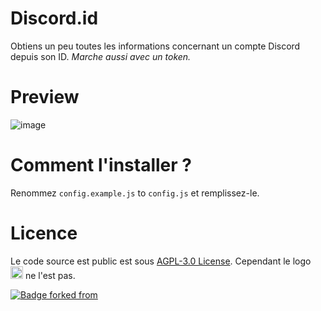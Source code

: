 # Discord.id

Obtiens un peu toutes les informations concernant un compte Discord depuis son ID. *Marche aussi avec un token.*

# Preview

![image](https://user-images.githubusercontent.com/14293805/92952935-19330300-f461-11ea-93d5-024399415eb2.png)

# Comment l'installer ?

Renommez `config.example.js` to `config.js` et remplissez-le.


# Licence

Le code source est public est sous [AGPL-3.0 License](LICENSE). Cependant le logo <img src="https://whois.mrrobot.app/img/whois.png" width="20"> ne l'est pas.

[![Badge forked from](https://img.shields.io/badge/Forked-from%20ssoraa%2Fdiscord.id-black?logo=GitHub&style=for-the-badge)](https://github.com/ssoraa/discord.id)